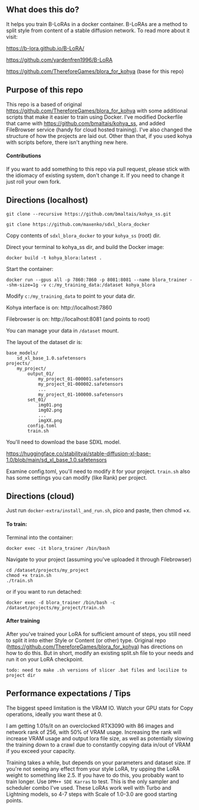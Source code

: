 ## What does this do?
It helps you train B-LoRAs in a docker container. B-LoRAs are a method to split style from content of a stable diffusion network. To read more about it visit:

https://b-lora.github.io/B-LoRA/

https://github.com/yardenfren1996/B-LoRA

https://github.com/ThereforeGames/blora_for_kohya (base for this repo)


## Purpose of this repo

This repo is a based of original https://github.com/ThereforeGames/blora_for_kohya with some additional scripts that make it easier to train using Docker. I've modified Dockerfile that came with https://github.com/bmaltais/kohya_ss, and added FileBrowser service (handy for cloud hosted training). I've also changed the structure of how the projects are laid out. Other than that, if you used kohya with scripts before, there isn't anything new here.

#### Contributions

If you want to add something to this repo via pull request, please stick with the idiomacy of existing system, don't change it. If you need to change it just roll your own fork.

## Directions (localhost)

```
git clone --recursive https://github.com/bmaltais/kohya_ss.git
```

```
git clone https://github.com/maxenko/sdxl_blora_docker
```

Copy contents of `sdxl_blora_docker` to your `kohya_ss` (root) dir.

Direct your terminal to kohya_ss dir, and build the Docker image:
```
docker build -t kohya_blora:latest .
```

Start the container:
```
docker run --gpus all -p 7860:7860 -p 8081:8081 --name blora_trainer --shm-size=1g -v c:/my_training_data:/dataset kohya_blora
```

Modify `c:/my_training_data` to point to your data dir.

Kohya interface is on:
http://localhost:7860

Filebrowser is on:
http://localhost:8081 (and points to root)

You can manage your data in `/dataset` mount.

The layout of the dataset dir is:

```
base_models/
    sd_xl_base_1.0.safetensors
projects/
    my_project/
        output_01/
            my_project_01-000001.safetensors
            my_project_01-000002.safetensors
            ...
            my_project_01-100000.safetensors
        set_01/
            img01.png
            img02.png
            ...
            imgXX.png
        config.toml
        train.sh
```

You'll need to download the base SDXL model.

https://huggingface.co/stabilityai/stable-diffusion-xl-base-1.0/blob/main/sd_xl_base_1.0.safetensors

Examine config.toml, you'll need to modify it for your project.
`train.sh` also has some settings you can modify (like Rank) per project.


## Directions (cloud)

Just run `docker-extra/install_and_run.sh`, pico and paste, then chmod +x.

#### To train:

Terminal into the container:

```
docker exec -it blora_trainer /bin/bash
```

Navigate to your project (assuming you've uploaded it through Filebrowser)

```
cd /dataset/projects/my_project
chmod +x train.sh
./train.sh
```

or if you want to run detached:

```
docker exec -d blora_trainer /bin/bash -c /dataset/projects/my_project/train.sh
```

#### After training
After you've trained your LoRA for sufficient amount of steps, you still need to split it into either Style or Content (or other) type. Original repo (https://github.com/ThereforeGames/blora_for_kohya) has directions on how to do this.
But in short, modify an existing split.sh file to your needs and run it on your LoRA checkpoint.

```
todo: need to make .sh versions of slicer .bat files and locilize to project dir
```

## Performance expectations / Tips
The biggest speed limitation is the VRAM IO. Watch your GPU stats for Copy operations, ideally you want these at 0.

I am getting 1.01s/it on an overclocked RTX3090 with 86 images and network rank of 256, with 50% of VRAM usage. Increasing the rank will increase VRAM usage and output lora file size, as well as potentially slowing the training down to a crawl due to constantly copying data in/out of VRAM if you exceed your capacity.

Training takes a while, but depends on your parameters and dataset size. If you're not seeing any effect from your style LoRA, try upping the LoRA weight to something like 2.5. If you have to do this, you probably want to train longer.
Use `DPM++ SDE Karras` to test. This is the only sampler and scheduler combo I've used.
These LoRAs work well with Turbo and Lightning models, so 4-7 steps with Scale of 1.0-3.0 are good starting points.
